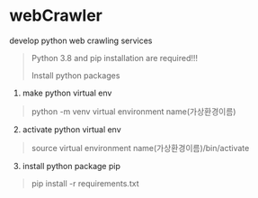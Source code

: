 # webCrawler
develop python web crawling services

> Python 3.8 and pip installation are required!!!
> 
> Install python packages

1. make python virtual env  
> python -m venv virtual environment name(가상환경이름)  

2. activate python virtual env  
> source virtual environment name(가상환경이름)/bin/activate

3. install python package pip
> pip install -r requirements.txt
